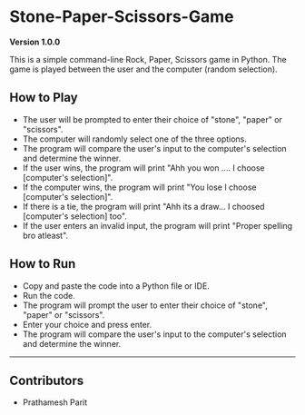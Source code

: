 # Stone-Paper-Scissors-Game

**Version 1.0.0**

This is a simple command-line Rock, Paper, Scissors game in Python. The game is played between the user and the computer (random selection).

## How to Play
- The user will be prompted to enter their choice of "stone", "paper" or "scissors".
- The computer will randomly select one of the three options.
- The program will compare the user's input to the computer's selection and determine the winner.
- If the user wins, the program will print "Ahh you won .... I choose [computer's selection]".
- If the computer wins, the program will print "You lose I choose [computer's selection]".
- If there is a tie, the program will print "Ahh its a draw... I choosed [computer's selection] too".
- If the user enters an invalid input, the program will print "Proper spelling bro atleast".

## How to Run
- Copy and paste the code into a Python file or IDE.
- Run the code.
- The program will prompt the user to enter their choice of "stone", "paper" or "scissors".
- Enter your choice and press enter.
- The program will compare the user's input to the computer's selection and determine the winner.

---

## Contributors

- Prathamesh Parit

